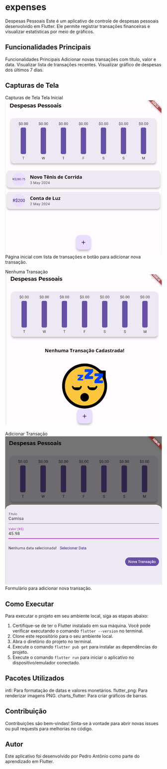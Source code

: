 # expenses

Despesas Pessoais
Este é um aplicativo de controle de despesas pessoais desenvolvido em Flutter. Ele permite registrar transações financeiras e visualizar estatísticas por meio de gráficos.

## Funcionalidades Principais

Funcionalidades Principais
Adicionar novas transações com título, valor e data.
Visualizar lista de transações recentes.
Visualizar gráfico de despesas dos últimos 7 dias.

## Capturas de Tela

Capturas de Tela
Tela Inicial 
![Tela Inicial](assets/images/telainicial.png)
Página inicial com lista de transações e botão para adicionar nova transação.

Nenhuma Transação
![Tela Nenhuma Transação](assets/images/ntransacao.png)

Adicionar Transação
![Tela Transação](assets/images/transacao.png)
Formulário para adicionar nova transação.

## Como Executar

Para executar o projeto em seu ambiente local, siga as etapas abaixo:

1. Certifique-se de ter o Flutter instalado em sua máquina. Você pode verificar executando o comando `flutter --version` no terminal.
2. Clone este repositório para o seu ambiente local.
3. Abra o diretório do projeto no terminal.
4. Execute o comando `flutter pub get` para instalar as dependências do projeto.
5. Execute o comando `flutter run` para iniciar o aplicativo no dispositivo/emulador conectado.

## Pacotes Utilizados

intl: Para formatação de datas e valores monetários.
flutter_png: Para renderizar imagens PNG.
charts_flutter: Para criar gráficos de barras.

## Contribuição

Contribuições são bem-vindas! Sinta-se à vontade para abrir novas issues ou pull requests para melhorias no código.

## Autor

Este aplicativo foi desenvolvido por Pedro Antônio como parte do aprendizado em Flutter.


